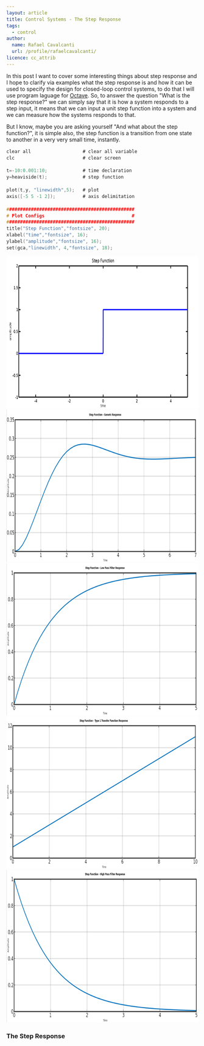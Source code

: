 ```yaml
---
layout: article
title: Control Systems - The Step Response
tags:
  - control
author:
  name: Rafael Cavalcanti
  url: /profile/rafaelcavalcanti/
licence: cc_attrib
---
```


In this post I want to cover some interesting things about step response and I hope to clarify via examples what the step response is and how it can be used to specify the design for closed-loop control systems, to do that I will use program laguage for [Octave](https://www.gnu.org/software/octave/). So, to answer the question "What is the step response?" we can simply say that it is how a system responds to a step input, it means that we can input a unit step function into a system and we can measure how the systems responds to that.

But I know, maybe you are asking yourself "And what about the step function?", it is simple also, the step function is a transition from one state to another in a very very small time, instantly.

```c
clear all                   # clear all variable
clc                         # clear screen

t=-10:0.001:10;             # time declaration
y=heaviside(t);             # step function

plot(t,y, "linewidth",5);   # plot
axis([-5 5 -1 2]);          # axis delimitation

###############################################
# Plot Configs                                #
###############################################
title("Step Function","fontsize", 20);
xlabel("time","fontsize", 16);
ylabel("amplitude","fontsize", 16);
set(gca,"linewidth", 4,"fontsize", 18);
```

<div style="text-align:center"><img src="/images/posts/00015-A.png" width="600" height="400" /></div>

<div style="text-align:center"><img src="/images/posts/00015-E.png" width="600" height="400" /></div>

<div style="text-align:center"><img src="/images/posts/00015-B.png" width="600" height="400" /></div>

<div style="text-align:center"><img src="/images/posts/00015-C.png" width="600" height="400" /></div>

<div style="text-align:center"><img src="/images/posts/00015-D.png" width="600" height="400" /></div>

### The Step Response